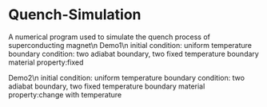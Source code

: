 # Quench-Simulation
A numerical program used to simulate the quench process of superconducting magnet\n
Demo1\n
initial condition: uniform temperature 
boundary condition: two adiabat boundary, two fixed temperature boundary
material property:fixed

Demo2\n
initial condition: uniform temperature 
boundary condition: two adiabat boundary, two fixed temperature boundary
material property:change with temperature
